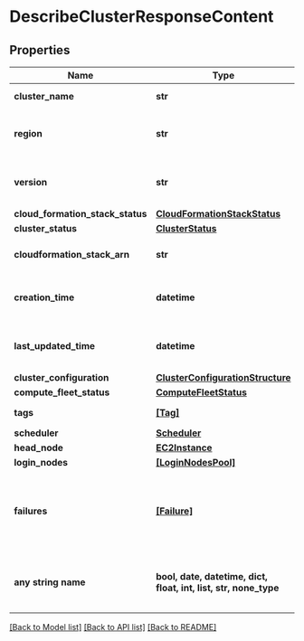 # DescribeClusterResponseContent


## Properties
Name | Type | Description | Notes
------------ | ------------- | ------------- | -------------
**cluster_name** | **str** | Name of the cluster. | 
**region** | **str** | AWS region where the cluster is created. | 
**version** | **str** | ParallelCluster version used to create the cluster. | 
**cloud_formation_stack_status** | [**CloudFormationStackStatus**](CloudFormationStackStatus.md) |  | 
**cluster_status** | [**ClusterStatus**](ClusterStatus.md) |  | 
**cloudformation_stack_arn** | **str** | ARN of the main CloudFormation stack. | 
**creation_time** | **datetime** | Timestamp representing the cluster creation time. | 
**last_updated_time** | **datetime** | Timestamp representing the last cluster update time. | 
**cluster_configuration** | [**ClusterConfigurationStructure**](ClusterConfigurationStructure.md) |  | 
**compute_fleet_status** | [**ComputeFleetStatus**](ComputeFleetStatus.md) |  | 
**tags** | [**[Tag]**](Tag.md) | Tags associated with the cluster. | 
**scheduler** | [**Scheduler**](Scheduler.md) |  | [optional] 
**head_node** | [**EC2Instance**](EC2Instance.md) |  | [optional] 
**login_nodes** | [**[LoginNodesPool]**](LoginNodesPool.md) |  | [optional] 
**failures** | [**[Failure]**](Failure.md) | Failures array containing failures reason and code when the stack is in CREATE_FAILED status. | [optional] 
**any string name** | **bool, date, datetime, dict, float, int, list, str, none_type** | any string name can be used but the value must be the correct type | [optional]

[[Back to Model list]](../README.md#documentation-for-models) [[Back to API list]](../README.md#documentation-for-api-endpoints) [[Back to README]](../README.md)


